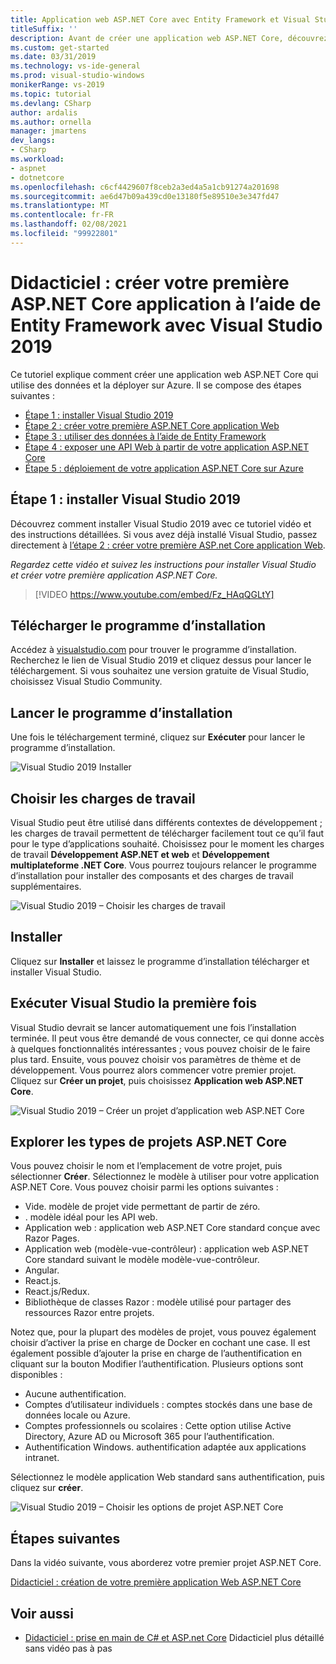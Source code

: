 ```yaml
---
title: Application web ASP.NET Core avec Entity Framework et Visual Studio 2019
titleSuffix: ''
description: Avant de créer une application web ASP.NET Core, découvrez comment installer Visual Studio 2019 avec ce tutoriel vidéo et des instructions détaillées.
ms.custom: get-started
ms.date: 03/31/2019
ms.technology: vs-ide-general
ms.prod: visual-studio-windows
monikerRange: vs-2019
ms.topic: tutorial
ms.devlang: CSharp
author: ardalis
ms.author: ornella
manager: jmartens
dev_langs:
- CSharp
ms.workload:
- aspnet
- dotnetcore
ms.openlocfilehash: c6cf4429607f8ceb2a3ed4a5a1cb91274a201698
ms.sourcegitcommit: ae6d47b09a439cd0e13180f5e89510e3e347fd47
ms.translationtype: MT
ms.contentlocale: fr-FR
ms.lasthandoff: 02/08/2021
ms.locfileid: "99922801"
---
```

# <a name="tutorial-create-your-first-aspnet-core-app-using-entity-framework-with-visual-studio-2019"></a>Didacticiel : créer votre première ASP.NET Core application à l’aide de Entity Framework avec Visual Studio 2019

Ce tutoriel explique comment créer une application web ASP.NET Core qui utilise des données et la déployer sur Azure. Il se compose des étapes suivantes :

- [Étape 1 : installer Visual Studio 2019](#step-1-install-visual-studio-2019)
- [Étape 2 : créer votre première ASP.NET Core application Web](tutorial-aspnet-core-ef-step-02.md)
- [Étape 3 : utiliser des données à l’aide de Entity Framework](tutorial-aspnet-core-ef-step-03.md)
- [Étape 4 : exposer une API Web à partir de votre application ASP.NET Core](tutorial-aspnet-core-ef-step-04.md)
- [Étape 5 : déploiement de votre application ASP.NET Core sur Azure](tutorial-aspnet-core-ef-step-05.md)

## <a name="step-1-install-visual-studio-2019"></a>Étape 1 : installer Visual Studio 2019

Découvrez comment installer Visual Studio 2019 avec ce tutoriel vidéo et des instructions détaillées. Si vous avez déjà installé Visual Studio, passez directement à [l’étape 2 : créer votre première ASP.net Core application Web](tutorial-aspnet-core-ef-step-02.md).

_Regardez cette vidéo et suivez les instructions pour installer Visual Studio et créer votre première application ASP.NET Core._

> [!VIDEO https://www.youtube.com/embed/Fz_HAqQGLtY]

## <a name="download-the-installer"></a>Télécharger le programme d’installation

Accédez à [visualstudio.com](https://visualstudio.com) pour trouver le programme d’installation. Recherchez le lien de Visual Studio 2019 et cliquez dessus pour lancer le téléchargement. Si vous souhaitez une version gratuite de Visual Studio, choisissez Visual Studio Community.

## <a name="start-the-installer"></a>Lancer le programme d’installation

Une fois le téléchargement terminé, cliquez sur **Exécuter** pour lancer le programme d’installation.

![Visual Studio 2019 Installer](media/vs-2019/vs2019-installer.png)

## <a name="choose-workloads"></a>Choisir les charges de travail

Visual Studio peut être utilisé dans différents contextes de développement ; les charges de travail permettent de télécharger facilement tout ce qu’il faut pour le type d’applications souhaité. Choisissez pour le moment les charges de travail **Développement ASP.NET et web** et **Développement multiplateforme .NET Core**. Vous pourrez toujours relancer le programme d’installation pour installer des composants et des charges de travail supplémentaires.

![Visual Studio 2019 – Choisir les charges de travail](media/vs-2019/vs2019-choose-workloads.png)

## <a name="install"></a>Installer

Cliquez sur **Installer** et laissez le programme d’installation télécharger et installer Visual Studio.

## <a name="run-visual-studio-for-the-first-time"></a>Exécuter Visual Studio la première fois

Visual Studio devrait se lancer automatiquement une fois l’installation terminée. Il peut vous être demandé de vous connecter, ce qui donne accès à quelques fonctionnalités intéressantes ; vous pouvez choisir de le faire plus tard. Ensuite, vous pouvez choisir vos paramètres de thème et de développement. Vous pourrez alors commencer votre premier projet. Cliquez sur **Créer un projet**, puis choisissez **Application web ASP.NET Core**.

![Visual Studio 2019 – Créer un projet d’application web ASP.NET Core](media/vs-2019/vs2019-create-new-project.png)

## <a name="explore-aspnet-core-project-types"></a>Explorer les types de projets ASP.NET Core

Vous pouvez choisir le nom et l’emplacement de votre projet, puis sélectionner **Créer**. Sélectionnez le modèle à utiliser pour votre application ASP.NET Core. Vous pouvez choisir parmi les options suivantes :

- Vide. modèle de projet vide permettant de partir de zéro.
- . modèle idéal pour les API web.
- Application web : application web ASP.NET Core standard conçue avec Razor Pages.
- Application web (modèle-vue-contrôleur) : application web ASP.NET Core standard suivant le modèle modèle-vue-contrôleur.
- Angular.
- React.js.
- React.js/Redux.
- Bibliothèque de classes Razor : modèle utilisé pour partager des ressources Razor entre projets.

Notez que, pour la plupart des modèles de projet, vous pouvez également choisir d’activer la prise en charge de Docker en cochant une case. Il est également possible d’ajouter la prise en charge de l’authentification en cliquant sur la bouton Modifier l’authentification. Plusieurs options sont disponibles :

- Aucune authentification.
- Comptes d’utilisateur individuels : comptes stockés dans une base de données locale ou Azure.
- Comptes professionnels ou scolaires : Cette option utilise Active Directory, Azure AD ou Microsoft 365 pour l’authentification.
- Authentification Windows. authentification adaptée aux applications intranet.

Sélectionnez le modèle application Web standard sans authentification, puis cliquez sur **créer**.

![Visual Studio 2019 – Choisir les options de projet ASP.NET Core](media/vs-2019/vs2019-choose-aspnetcore-project.png)

## <a name="next-steps"></a>Étapes suivantes

Dans la vidéo suivante, vous aborderez votre premier projet ASP.NET Core.

[Didacticiel : création de votre première application Web ASP.NET Core](tutorial-aspnet-core-ef-step-02.md)

## <a name="see-also"></a>Voir aussi

- [Didacticiel : prise en main de C# et ASP.net Core](tutorial-aspnet-core.md) Didacticiel plus détaillé sans vidéo pas à pas
